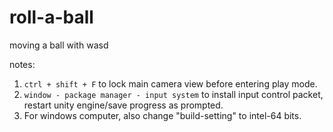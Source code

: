 # roll-a-ball
moving a ball with wasd


notes:

1. `ctrl + shift + F` to lock main camera view before entering play mode.
2. `window - package manager - input system` to install input control packet, restart unity engine/save progress as prompted.
3. For windows computer, also change "build-setting" to intel-64 bits.
